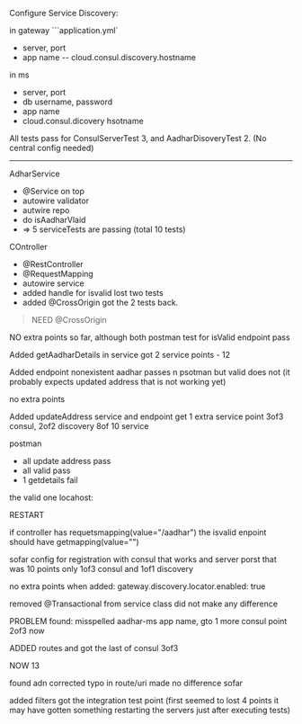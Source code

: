 Configure Service Discovery:

in gateway ```application.yml`
- server, port
- app name
-- cloud.consul.discovery.hostname

in ms
- server, port
- db username, password
- app name
- cloud.consul.dicovery hsotname


All tests pass for ConsulServerTest 3, and AadharDisoveryTest 2. (No central config needed)

_____

AdharService
- @Service on top
- autowire validator
- autwire repo
- do isAadharVlaid
- => 5 serviceTests are passing (total 10 tests)



COntroller
- @RestController
- @RequestMapping
- autowire service 
- added handle for isvalid lost two tests
- added @CrossOrigin got the 2 tests back.
>NEED @CrossOrigin


NO extra points so far, although both postman test for isValid endpoint pass

Added getAadharDetails in service got 2 service points - 12


Added endpoint nonexistent aadhar passes n psotman but valid does not (it probably expects updated address that is not working yet)

no extra points

Added updateAddress service and endpoint get 1 extra service point
3of3 consul, 2of2 discovery 8of 10 service

postman
- all update address pass
- all valid pass
- 1 getdetails fail

the valid one
locahost:


RESTART




if controller has requetsmapping(value="/aadhar") the isvalid enpoint should have getmapping(value="")

sofar config for registration with consul that works and server porst that was 10 points only 1of3 consul and 1of1 discovery

no extra points when added:
gateway.discovery.locator.enabled: true

removed @Transactional from service class did not make any difference

PROBLEM found: misspelled aadhar-ms app name, gto 1 more consul point 2of3 now

ADDED routes and got the last of consul 3of3

NOW 13 

found adn corrected typo in route/uri made no difference sofar

added filters got the integration test point (first seemed to lost 4 points it may have gotten something restarting the servers just after executing tests)